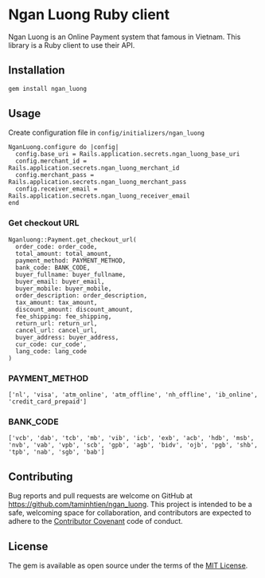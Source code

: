 # Ngan Luong Ruby client

Ngan Luong is an Online Payment system that famous in Vietnam. This library is a Ruby client to use their API.

## Installation

```ruby
gem install ngan_luong
```

## Usage

Create configuration file in `config/initializers/ngan_luong`

```
NganLuong.configure do |config|
  config.base_uri = Rails.application.secrets.ngan_luong_base_uri
  config.merchant_id = Rails.application.secrets.ngan_luong_merchant_id
  config.merchant_pass = Rails.application.secrets.ngan_luong_merchant_pass
  config.receiver_email = Rails.application.secrets.ngan_luong_receiver_email
end
```

### Get checkout URL

```
Nganluong::Payment.get_checkout_url(
  order_code: order_code,
  total_amount: total_amount,
  payment_method: PAYMENT_METHOD,
  bank_code: BANK_CODE,
  buyer_fullname: buyer_fullname,
  buyer_email: buyer_email,
  buyer_mobile: buyer_mobile,
  order_description: order_description,
  tax_amount: tax_amount,
  discount_amount: discount_amount,
  fee_shipping: fee_shipping,
  return_url: return_url,
  cancel_url: cancel_url,
  buyer_address: buyer_address,
  cur_code: cur_code',
  lang_code: lang_code
)
```

### PAYMENT_METHOD

```
['nl', 'visa', 'atm_online', 'atm_offline', 'nh_offline', 'ib_online', 'credit_card_prepaid']
```

### BANK_CODE

```
['vcb', 'dab', 'tcb', 'mb', 'vib', 'icb', 'exb', 'acb', 'hdb', 'msb', 'nvb', 'vab', 'vpb', 'scb', 'gpb', 'agb', 'bidv', 'ojb', 'pgb', 'shb', 'tpb', 'nab', 'sgb', 'bab']
```

## Contributing

Bug reports and pull requests are welcome on GitHub at https://github.com/taminhtien/ngan_luong. This project is intended to be a safe, welcoming space for collaboration, and contributors are expected to adhere to the [Contributor Covenant](http://contributor-covenant.org) code of conduct.


## License

The gem is available as open source under the terms of the [MIT License](http://opensource.org/licenses/MIT).
